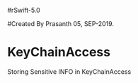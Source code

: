 #rSwift-5.0

#Created By Prasanth 05, SEP-2019.

# KeyChainAccess
Storing Sensitive INFO in KeyChainAccess

